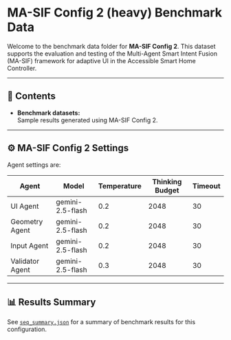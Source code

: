 # MA-SIF Config 2 (heavy) Benchmark Data

Welcome to the benchmark data folder for **MA-SIF Config 2**. This dataset supports the evaluation and testing of the Multi-Agent Smart Intent Fusion (MA-SIF) framework for adaptive UI in the Accessible Smart Home Controller.

---

## 📁 Contents

- **Benchmark datasets:**  
    Sample results generated using MA-SIF Config 2.

---

## ⚙️ MA-SIF Config 2 Settings

Agent settings are:

| Agent           | Model                  | Temperature | Thinking Budget| Timeout |
|-----------------|------------------------|-------------|----------------|---------|
| UI Agent        | gemini-2.5-flash  | 0.2         | 2048              | 30      |
| Geometry Agent  | gemini-2.5-flash | 0.2         | 2048              | 30     |
| Input Agent     | gemini-2.5-flash  | 0.2         | 2048              | 30      |
| Validator Agent | gemini-2.5-flash       | 0.3         | 2048   | 30      |

---

## 📊 Results Summary

See [`seq_summary.json`](./seq_summary.json) for a summary of benchmark results for this configuration.

